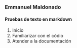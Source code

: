 ### Emmanuel Maldonado
#### Pruebas de texto en markdown

1. Inicio
2. Familiarizar con el códio
3. Atender a la documentación 
